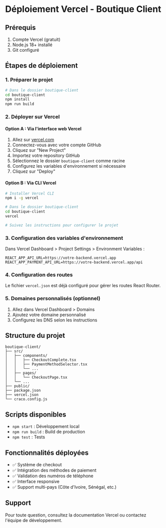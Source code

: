 # Déploiement Vercel - Boutique Client

## Prérequis

1. Compte Vercel (gratuit)
2. Node.js 18+ installé
3. Git configuré

## Étapes de déploiement

### 1. Préparer le projet

```bash
# Dans le dossier boutique-client
cd boutique-client
npm install
npm run build
```

### 2. Déployer sur Vercel

#### Option A : Via l'interface web Vercel

1. Allez sur [vercel.com](https://vercel.com)
2. Connectez-vous avec votre compte GitHub
3. Cliquez sur "New Project"
4. Importez votre repository GitHub
5. Sélectionnez le dossier `boutique-client` comme racine
6. Configurez les variables d'environnement si nécessaire
7. Cliquez sur "Deploy"

#### Option B : Via CLI Vercel

```bash
# Installer Vercel CLI
npm i -g vercel

# Dans le dossier boutique-client
cd boutique-client
vercel

# Suivez les instructions pour configurer le projet
```

### 3. Configuration des variables d'environnement

Dans Vercel Dashboard > Project Settings > Environment Variables :

```
REACT_APP_API_URL=https://votre-backend.vercel.app
REACT_APP_PAYMENT_API_URL=https://votre-backend.vercel.app/api
```

### 4. Configuration des routes

Le fichier `vercel.json` est déjà configuré pour gérer les routes React Router.

### 5. Domaines personnalisés (optionnel)

1. Allez dans Vercel Dashboard > Domains
2. Ajoutez votre domaine personnalisé
3. Configurez les DNS selon les instructions

## Structure du projet

```
boutique-client/
├── src/
│   ├── components/
│   │   ├── CheckoutComplete.tsx
│   │   ├── PaymentMethodSelector.tsx
│   │   └── ...
│   ├── pages/
│   │   └── CheckoutPage.tsx
│   └── ...
├── public/
├── package.json
├── vercel.json
└── craco.config.js
```

## Scripts disponibles

- `npm start` : Développement local
- `npm run build` : Build de production
- `npm test` : Tests

## Fonctionnalités déployées

- ✅ Système de checkout
- ✅ Intégration des méthodes de paiement
- ✅ Validation des numéros de téléphone
- ✅ Interface responsive
- ✅ Support multi-pays (Côte d'Ivoire, Sénégal, etc.)

## Support

Pour toute question, consultez la documentation Vercel ou contactez l'équipe de développement.
